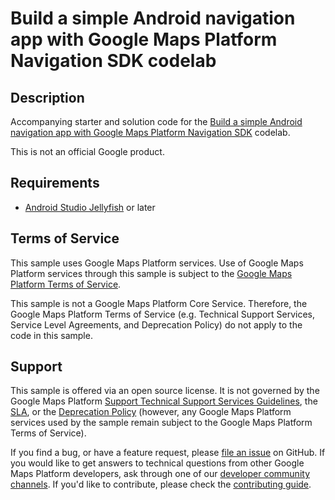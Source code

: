 Build a simple Android navigation app with Google Maps Platform Navigation SDK codelab
======================================

## Description
Accompanying starter and solution code for the [Build a simple Android navigation app with Google Maps Platform Navigation SDK][codelab] codelab.

This is not an official Google product.

## Requirements

* [Android Studio Jellyfish](https://developer.android.com/studio) or later

## Terms of Service

This sample uses Google Maps Platform services. Use of Google Maps Platform
services through this sample is subject to the
[Google Maps Platform Terms of Service](https://cloud.google.com/maps-platform/terms).

This sample is not a Google Maps Platform Core Service. Therefore, the
Google Maps Platform Terms of Service (e.g. Technical Support Services,
Service Level Agreements, and Deprecation Policy) do not apply to the code in this sample.

## Support

This sample is offered via an open source license. It is not governed by the
Google Maps Platform
[Support Technical Support Services Guidelines](https://cloud.google.com/maps-platform/terms/tssg),
the [SLA](https://cloud.google.com/maps-platform/terms/sla), or the
[Deprecation Policy](https://cloud.google.com/maps-platform/terms) (however, any
Google Maps Platform services used by the sample remain subject to the Google
Maps Platform Terms of Service).

If you find a bug, or have a feature request, please
[file an issue] on GitHub. If you would like to get answers to technical
questions from other Google Maps Platform developers, ask through one of our
[developer community channels](https://developers.google.com/maps/developer-community).
If you'd like to contribute, please check the [contributing guide].

[codelab]: https://developers.google.com/codelabs/maps-platform/navigation-sdk-simple-android#0
[file an issue]: https://github.com/googlemaps-samples/codelab-navigation-101-android-kotlin/issues
[pull request]: https://github.com/googlemaps-samples/codelab-navigation-101-android-kotlin/compare
[code of conduct]: CODE_OF_CONDUCT.md
[contributing guide]: CONTRIBUTING.md